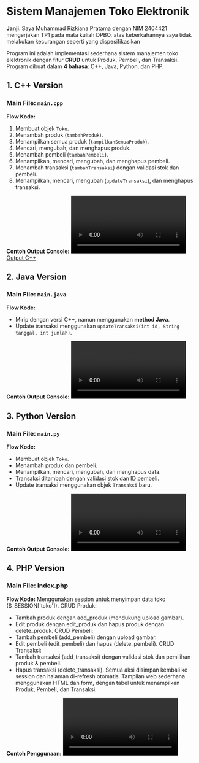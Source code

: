 # Sistem Manajemen Toko Elektronik

**Janji**: Saya Muhammad Rizkiana Pratama dengan NIM 2404421 mengerjakan TP1 pada mata kuliah DPBO, atas keberkahannya saya tidak melakukan
kecurangan seperti yang dispesifikasikan


Program ini adalah implementasi sederhana sistem manajemen toko elektronik dengan fitur **CRUD** untuk Produk, Pembeli, dan Transaksi.  
Program dibuat dalam **4 bahasa**: C++, Java, Python, dan PHP.


## 1. C++ Version

### Main File: `main.cpp`

**Flow Kode:**
1. Membuat objek `Toko`.
2. Menambah produk (`tambahProduk`).
3. Menampilkan semua produk (`tampilkanSemuaProduk`).
4. Mencari, mengubah, dan menghapus produk.
5. Menambah pembeli (`tambahPembeli`).
6. Menampilkan, mencari, mengubah, dan menghapus pembeli.
7. Menambah transaksi (`tambahTransaksi`) dengan validasi stok dan pembeli.
8. Menampilkan, mencari, mengubah (`updateTransaksi`), dan menghapus transaksi.

**Contoh Output Console:**
[![Output C++](screenrecords/OutputCpp.mp4)](https://github.com/user-attachments/assets/832b6c6f-d0b7-42ff-b0ab-646b01835b30)

## 2. Java Version

### Main File: `Main.java`

**Flow Kode:**
- Mirip dengan versi C++, namun menggunakan **method Java**.
- Update transaksi menggunakan `updateTransaksi(int id, String tanggal, int jumlah)`.

**Contoh Output Console:**
![Output java](screenrecords/OutputJava.mp4)



## 3. Python Version

### Main File: `main.py`

**Flow Kode:**
- Membuat objek `Toko`.
- Menambah produk dan pembeli.
- Menampilkan, mencari, mengubah, dan menghapus data.
- Transaksi ditambah dengan validasi stok dan ID pembeli.
- Update transaksi menggunakan objek `Transaksi` baru.

**Contoh Output Console:**
![Output python](screenrecords/OutputPython.mp4)

## 4. PHP Version

### Main File: index.php

**Flow Kode:**
Menggunakan session untuk menyimpan data toko ($_SESSION['toko']).
CRUD Produk:
- Tambah produk dengan add_produk (mendukung upload gambar).
- Edit produk dengan edit_produk dan hapus produk dengan delete_produk.
CRUD Pembeli:
- Tambah pembeli (add_pembeli) dengan upload gambar.
- Edit pembeli (edit_pembeli) dan hapus (delete_pembeli).
CRUD Transaksi:
- Tambah transaksi (add_transaksi) dengan validasi stok dan pemilihan produk & pembeli.
- Hapus transaksi (delete_transaksi).
Semua aksi disimpan kembali ke session dan halaman di-refresh otomatis.
Tampilan web sederhana menggunakan HTML dan form, dengan tabel untuk menampilkan Produk, Pembeli, dan Transaksi.

**Contoh Penggunaan:**
![Output PHP](screenrecords/OutputPHP.mp4)
